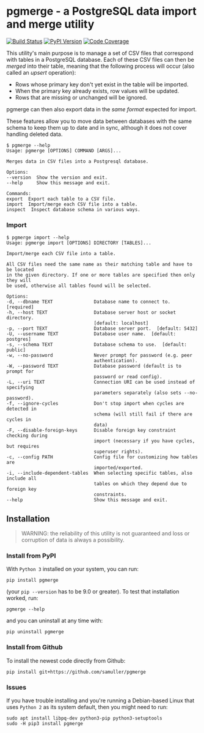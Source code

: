 # pgmerge - a PostgreSQL data import and merge utility

[![Build Status](https://github.com/samuller/pgmerge/workflows/tests/badge.svg)](https://github.com/samuller/pgmerge/actions)
[![PyPI Version](https://badge.fury.io/py/pgmerge.svg)](https://badge.fury.io/py/pgmerge)
[![Code Coverage](https://img.shields.io/endpoint?url=https://gist.githubusercontent.com/samuller/3c84321138784d39b31a02d7fe93b31d/raw/badge-coverage.json)](https://github.com/samuller/pgmerge/actions)

This utility's main purpose is to manage a set of CSV files that correspond with tables in a PostgreSQL database. Each of these CSV files can then be *merged* into their table, meaning that the following process will occur (also called an *upsert* operation):

* Rows whose primary key don't yet exist in the table will be imported.
* When the primary key already exists, row values will be updated.
* Rows that are missing or unchanged will be ignored.

pgmerge can then also export data in the *same format* expected for import.

These features allow you to move data between databases with the same schema to keep them up to date and in sync, although it does not cover handling deleted data.

    $ pgmerge --help
    Usage: pgmerge [OPTIONS] COMMAND [ARGS]...

    Merges data in CSV files into a Postgresql database.

    Options:
    --version  Show the version and exit.
    --help     Show this message and exit.

    Commands:
    export  Export each table to a CSV file.
    import  Import/merge each CSV file into a table.
    inspect  Inspect database schema in various ways.

### Import

    $ pgmerge import --help
    Usage: pgmerge import [OPTIONS] DIRECTORY [TABLES]...

    Import/merge each CSV file into a table.

    All CSV files need the same name as their matching table and have to be located
    in the given directory. If one or more tables are specified then only they will
    be used, otherwise all tables found will be selected.

    Options:
    -d, --dbname TEXT               Database name to connect to.  [required]
    -h, --host TEXT                 Database server host or socket directory.
                                    [default: localhost]
    -p, --port TEXT                 Database server port.  [default: 5432]
    -U, --username TEXT             Database user name.  [default: postgres]
    -s, --schema TEXT               Database schema to use.  [default: public]
    -w, --no-password               Never prompt for password (e.g. peer
                                    authentication).
    -W, --password TEXT             Database password (default is to prompt for
                                    password or read config).
    -L, --uri TEXT                  Connection URI can be used instead of specifying
                                    parameters separately (also sets --no-password).
    -f, --ignore-cycles             Don't stop import when cycles are detected in
                                    schema (will still fail if there are cycles in
                                    data)
    -F, --disable-foreign-keys      Disable foreign key constraint checking during
                                    import (necessary if you have cycles, but requires
                                    superuser rights).
    -c, --config PATH               Config file for customizing how tables are
                                    imported/exported.
    -i, --include-dependent-tables  When selecting specific tables, also include all
                                    tables on which they depend due to foreign key
                                    constraints.
    --help                          Show this message and exit.

## Installation

> WARNING: the reliability of this utility is not guaranteed and loss or corruption of data is always a possibility.

### Install from PyPI

With `Python 3` installed on your system, you can run:

    pip install pgmerge

(your `pip --version` has to be 9.0 or greater). To test that installation worked, run:

    pgmerge --help

and you can uninstall at any time with:

    pip uninstall pgmerge

### Install from Github

To install the newest code directly from Github:

    pip install git+https://github.com/samuller/pgmerge

### Issues

If you have trouble installing and you're running a Debian-based Linux that uses `Python 2` as its system default, then you might need to run:

    sudo apt install libpq-dev python3-pip python3-setuptools
    sudo -H pip3 install pgmerge
